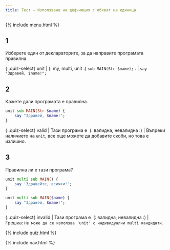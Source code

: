 ```yaml
---
title: Тест — Използване на дефиниция с обхват на единица
---
```


{% include menu.html %}

## 1

Изберете един от деклараторите, за да направите програмата правилна.

{:.quiz-select}
unit | (: my, multi, unit :) `sub MAIN(Str $name);`
. | `say "Здравей, $name!";`

## 2

Кажете дали програмата е правилна.

```raku
unit sub MAIN(Str $name) {
    say "Здравей, $name!";
}
```

{:.quiz-select}
valid | Тази програма е&nbsp; (: валидна, невалидна :) | Въпреки наличието на `unit`, все още можете да добавите скоби, но това е излишно.

## 3

Правилна ли е тази програма?

```raku
unit multi sub MAIN() {
    say 'Здравейте, всички!';
}

unit multi sub MAIN($name) {
    say "Здравей, $name!";
}
```

{:.quiz-select}
invalid | Тази програма е&nbsp; (: валидна, невалидна :) | Грешка: `Не може да се използва 'unit' с индивидуални multi кандидати.`

{% include quiz.html %}

{% include nav.html %}